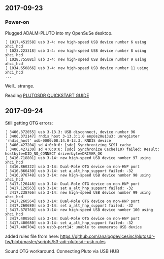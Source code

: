 ## 2017-09-23

### Power-on

Plugged ADALM-PLUTO into my OpenSuSe desktop.

```
[ 1017.451558] usb 3-4: new high-speed USB device number 6 using xhci_hcd
[ 1023.223318] usb 3-4: new high-speed USB device number 8 using xhci_hcd
[ 1028.755081] usb 3-4: new high-speed USB device number 9 using xhci_hcd
[ 1034.650866] usb 3-4: new high-speed USB device number 11 using xhci_hcd
...
```

Well.. strange.

Reading [PLUTOSDR QUICKSTART GUIDE](https://www.rtl-sdr.com/plutosdr-quickstart-guide/)

## 2017-09-24

Still getting OTG errors:
```
[ 3406.372055] usb 3-13.3: USB disconnect, device number 96
[ 3406.372147] rndis_host 3-13.3:1.0 enp0s20u13u3: unregister 'rndis_host' usb-0000:00:14.0-13.3, RNDIS device
[ 3406.427204] sd 4:0:0:0: [sdc] Synchronizing SCSI cache
[ 3406.427230] sd 4:0:0:0: [sdc] Synchronize Cache(10) failed: Result: hostbyte=DID_NO_CONNECT driverbyte=DRIVER_OK
[ 3416.718801] usb 3-14: new high-speed USB device number 97 using xhci_hcd
[ 3416.860322] usb 3-14: Dual-Role OTG device on non-HNP port
[ 3416.860430] usb 3-14: set a_alt_hnp_support failed: -32
[ 3416.978748] usb 3-14: new high-speed USB device number 98 using xhci_hcd
[ 3417.120448] usb 3-14: Dual-Role OTG device on non-HNP port
[ 3417.120563] usb 3-14: set a_alt_hnp_support failed: -32
[ 3417.238766] usb 3-14: new high-speed USB device number 99 using xhci_hcd
[ 3417.260564] usb 3-14: Dual-Role OTG device on non-HNP port
[ 3417.260680] usb 3-14: set a_alt_hnp_support failed: -32
[ 3417.378768] usb 3-14: new high-speed USB device number 100 using xhci_hcd
[ 3417.400562] usb 3-14: Dual-Role OTG device on non-HNP port
[ 3417.400680] usb 3-14: set a_alt_hnp_support failed: -32
[ 3417.400704] usb usb3-port14: unable to enumerate USB device
```

added rules file from here:
https://github.com/analogdevicesinc/plutosdr-fw/blob/master/scripts/53-adi-plutosdr-usb.rules

Sound OTG workaround. Connecting Pluto via USB HUB
